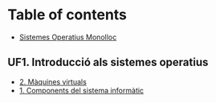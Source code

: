 # Table of contents

* [Sistemes Operatius Monolloc](README.md)

## UF1. Introducció als sistemes operatius

* [2. Màquines virtuals](maquines-virtuals.md)
* [1. Components del sistema informàtic](2.-el-sistema-informatic.md)

